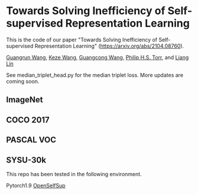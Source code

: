 # Towards Solving Inefficiency of Self-supervised Representation Learning


This is the code of our paper "Towards Solving Inefficiency of Self-supervised Representation Learning" (https://arxiv.org/abs/2104.08760).

[Guangrun Wang](https://wanggrun.github.io), [Keze Wang](https://kezewang.com/tutorials.html), [Guangcong Wang](https://wanggcong.github.io), [Philip H.S. Torr](https://www.robots.ox.ac.uk/~phst/), and [Liang Lin](http://www.linliang.net/)

See median_triplet_head.py for the median triplet loss. More updates are coming soon.


## ImageNet

## COCO 2017

## PASCAL VOC

## SYSU-30k

This repo has been tested in the following environment.

Pytorch1.9
[OpenSelfSup](https://github.com/open-mmlab/OpenSelfSup)


